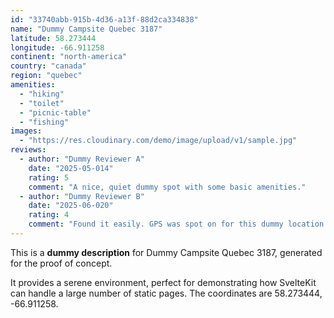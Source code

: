 ```yaml
---
id: "33740abb-915b-4d36-a13f-88d2ca334838"
name: "Dummy Campsite Quebec 3187"
latitude: 58.273444
longitude: -66.911258
continent: "north-america"
country: "canada"
region: "quebec"
amenities:
  - "hiking"
  - "toilet"
  - "picnic-table"
  - "fishing"
images:
  - "https://res.cloudinary.com/demo/image/upload/v1/sample.jpg"
reviews:
  - author: "Dummy Reviewer A"
    date: "2025-05-014"
    rating: 5
    comment: "A nice, quiet dummy spot with some basic amenities."
  - author: "Dummy Reviewer B"
    date: "2025-06-020"
    rating: 4
    comment: "Found it easily. GPS was spot on for this dummy location."
---
```


This is a **dummy description** for Dummy Campsite Quebec 3187, generated for the proof of concept.

It provides a serene environment, perfect for demonstrating how SvelteKit can handle a large number of static pages. The coordinates are 58.273444, -66.911258.
